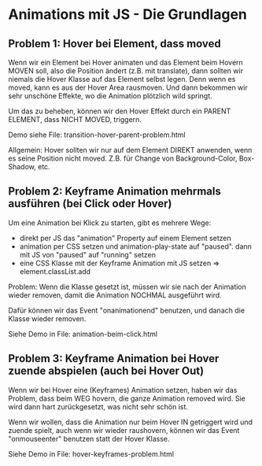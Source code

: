 # Animations mit JS - Die Grundlagen

## Problem 1: Hover bei Element, dass moved

Wenn wir ein Element bei Hover animaten und das Element beim Hovern MOVEN soll, also die Position ändert (z.B. mit translate), dann sollten wir niemals die Hover Klasse auf das Element selbst legen. Denn wenn es moved, kann es aus der Hover Area rausmoven. Und dann bekommen wir sehr unschöne Effekte, wo die Animation plötzlich wild springt.

Um das zu beheben, können wir den Hover Effekt durch ein PARENT ELEMENT, dass NICHT MOVED, triggern.

Demo siehe File: transition-hover-parent-problem.html

Allgemein: Hover sollten wir nur auf dem Element DIREKT anwenden, wenn es seine Position nicht moved. Z.B. für Change von Background-Color, Box-Shadow, etc.


## Problem 2: Keyframe Animation mehrmals ausführen (bei Click oder Hover)

Um eine Animation bei Klick zu starten, gibt es mehrere Wege:
- direkt per JS das "animation" Property auf einem Element setzen
- animation per CSS setzen und animation-play-state auf "paused". dann mit JS von "paused" auf "running" setzen
- eine CSS Klasse mit der Keyframe Animation mit JS setzen => element.classList.add

Problem: Wenn die Klasse gesetzt ist, müssen wir sie nach der Animation wieder removen, damit die Animation NOCHMAL ausgeführt wird. 

Dafür können wir das Event "onanimationend" benutzen, und danach die Klasse wieder removen.

Siehe Demo in File: animation-beim-click.html


## Problem 3: Keyframe Animation bei Hover zuende abspielen (auch bei Hover Out) 

Wenn wir bei Hover eine (Keyframes) Animation setzen, haben wir das Problem,
dass beim WEG hovern, die ganze Animation removed wird. 
Sie wird dann hart zurückgesetzt, was nicht sehr schön ist.

Wenn wir wollen, dass die Animation nur beim Hover IN getriggert wird und zuende spielt, auch wenn wir wieder raushovern, können wir das Event "onmouseenter" benutzen statt der Hover Klasse.

Siehe Demo in File: hover-keyframes-problem.html
